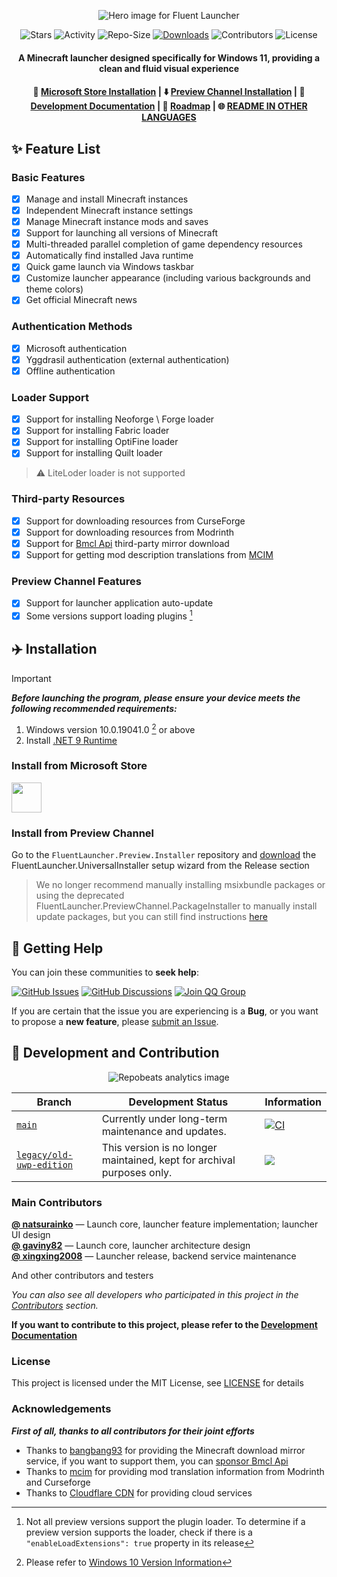 <div align="center">

![Hero image for Fluent Launcher](../docs/images/Hero_Image.png)

![Stars](https://img.shields.io/github/stars/Xcube-Studio/Natsurainko.FluentLauncher)
![Activity](https://img.shields.io/github/commit-activity/y/Xcube-Studio/Natsurainko.FluentLauncher)
![Repo-Size](https://img.shields.io/github/repo-size/Xcube-Studio/Natsurainko.FluentLauncher)
[![Downloads](https://img.shields.io/github/downloads/Xcube-Studio/Natsurainko.FluentLauncher/total?style=social&logo=github)](https://github.com/Xcube-Studio/Natsurainko.FluentLauncher/releases/latest)
![Contributors](https://img.shields.io/github/contributors/Xcube-Studio/Natsurainko.FluentLauncher)
![License](https://img.shields.io/badge/license-MIT-yellow)

#### A Minecraft launcher designed specifically for Windows 11, providing a clean and fluid visual experience
#### 🏪 [Microsoft Store Installation](https://apps.microsoft.com/detail/Natsurianko.FluentLauncher/9p4nqqxq942p) | ⬇️ [Preview Channel Installation](https://github.com/Xcube-Studio/FluentLauncher.Preview.Installer) | 🔧 [Development Documentation](https://github.com/Xcube-Studio/Natsurainko.FluentLauncher/wiki/%23-%E5%BC%80%E5%8F%91) | 🚧 [Roadmap](https://github.com/Xcube-Studio/Natsurainko.FluentLauncher/wiki/%E5%BC%80%E5%8F%91%EF%BC%9A%E8%B7%AF%E7%BA%BF%E5%9B%BE) | 🌐 [README IN OTHER LANGUAGES](README_index.md)

</div>

## ✨ Feature List

### Basic Features
+ [x] Manage and install Minecraft instances
+ [x] Independent Minecraft instance settings
+ [x] Manage Minecraft instance mods and saves
+ [x] Support for launching all versions of Minecraft
+ [x] Multi-threaded parallel completion of game dependency resources
+ [x] Automatically find installed Java runtime
+ [x] Quick game launch via Windows taskbar
+ [x] Customize launcher appearance (including various backgrounds and theme colors)
+ [x] Get official Minecraft news

### Authentication Methods
+ [x] Microsoft authentication
+ [x] Yggdrasil authentication (external authentication)
+ [x] Offline authentication

### Loader Support
+ [x] Support for installing Neoforge \ Forge loader
+ [x] Support for installing Fabric loader
+ [x] Support for installing OptiFine loader
+ [x] Support for installing Quilt loader
> ⚠️ LiteLoder loader is not supported

### Third-party Resources
+ [x] Support for downloading resources from CurseForge
+ [x] Support for downloading resources from Modrinth
+ [x] Support for [Bmcl Api](https://bmclapidoc.bangbang93.com/) third-party mirror download
+ [x] Support for getting mod description translations from [MCIM](https://github.com/mcmod-info-mirror/mcim-api)

### Preview Channel Features
+ [x] Support for launcher application auto-update
+ [x] Some versions support loading plugins [^1]

## ✈️ Installation

> [!IMPORTANT] 
> _**Before launching the program, please ensure your device meets the following recommended requirements:**_  
> 
> 1. Windows version 10.0.19041.0 [^2] or above  
> 2. Install [.NET 9 Runtime](https://dotnet.microsoft.com/zh-cn/download/dotnet/9.0)

### Install from Microsoft Store
<a href="https://apps.microsoft.com/detail/Natsurianko.FluentLauncher/9p4nqqxq942p"><img src="https://get.microsoft.com/images/en-us%20dark.svg" height="48"/> </a>

### Install from Preview Channel
Go to the `FluentLauncher.Preview.Installer` repository and [download](https://github.com/Xcube-Studio/FluentLauncher.Preview.Installer) the FluentLauncher.UniversalInstaller setup wizard from the Release section

> We no longer recommend manually installing msixbundle packages or using the deprecated FluentLauncher.PreviewChannel.PackageInstaller to manually install update packages, but you can still find instructions [here](https://github.com/Xcube-Studio/Natsurainko.FluentLauncher/wiki/%E5%85%B3%E4%BA%8E%EF%BC%9A%E6%89%8B%E5%8A%A8%E5%AE%89%E8%A3%85%E9%A2%84%E8%A7%88%E7%89%88%E5%90%AF%E5%8A%A8%E5%99%A8%E5%8C%85)

## 💬 Getting Help

You can join these communities to **seek help**:

[![GitHub Issues](https://img.shields.io/github/issues-search/Xcube-Studio/Natsurainko.FluentLauncher?query=is%3Aopen&logo=github&label=Issues&color=%233fb950)](https://github.com/Xcube-Studio/Natsurainko.FluentLauncher/issues)
[![GitHub Discussions](https://img.shields.io/github/discussions/Xcube-Studio/Natsurainko.FluentLauncher?&logo=Github&label=Discussions)](https://github.com/Xcube-Studio/Natsurainko.FluentLauncher/discussions)
[![Join QQ Group](https://img.shields.io/badge/QQ_%E7%BE%A4-Xcube_Studio-%230066cc?logo=TencentQQ)](https://qm.qq.com/q/wAo0DKH4xa)

If you are certain that the issue you are experiencing is a **Bug**, or you want to propose a **new feature**, please [submit an Issue](https://github.com/Xcube-Studio/Natsurainko.FluentLauncher/issues/new/choose).

## 🔧 Development and Contribution

<div align="center">

![Repobeats analytics image](https://repobeats.axiom.co/api/embed/0dcf1b6a60fa8c1c6cefe6042c482f59d2d60538.svg)

</div>

| Branch | Development Status | Information |
| --- | --- | --- |
| [`main`](https://github.com/Xcube-Studio/Natsurainko.FluentLauncher) | Currently under long-term maintenance and updates. | [![CI](https://github.com/Xcube-Studio/Natsurainko.FluentLauncher/actions/workflows/ci.yml/badge.svg)](https://github.com/Xcube-Studio/Natsurainko.FluentLauncher/actions/workflows/ci.yml) |
| [`legacy/old-uwp-edition`](https://github.com/Xcube-Studio/Natsurainko.FluentLauncher/tree/legacy/old-uwp-edition) | This version is no longer maintained, kept for archival purposes only.| ![](https://img.shields.io/badge/Legacy-Stopped-red) |

### Main Contributors

**[@ natsurainko](https://github.com/natsurainko)** — Launch core, launcher feature implementation; launcher UI design  
**[@ gaviny82](https://github.com/gaviny82)** — Launch core, launcher architecture design  
**[@ xingxing2008](https://github.com/xingxing2008)** — Launcher release, backend service maintenance  

And other contributors and testers  

*You can also see all developers who participated in this project in the [Contributors](https://github.com/Xcube-Studio/Natsurainko.FluentLauncher/contributors) section.*

**If you want to contribute to this project, please refer to the [Development Documentation](https://github.com/Xcube-Studio/Natsurainko.FluentLauncher/wiki/%23-%E5%BC%80%E5%8F%91)**

### License

This project is licensed under the MIT License, see [LICENSE](../LICENSE) for details  

### Acknowledgements

_**First of all, thanks to all contributors for their joint efforts**_  

- Thanks to [bangbang93](https://github.com/bangbang93) for providing the Minecraft download mirror service, if you want to support them, you can [sponsor Bmcl Api](https://afdian.com/@bangbang93)  
- Thanks to [mcim](https://github.com/mcmod-info-mirror/mcim-api) for providing mod translation information from Modrinth and Curseforge  
- Thanks to [Cloudflare CDN](https://www.cloudflare.com) for providing cloud services


[^1]: Not all preview versions support the plugin loader. To determine if a preview version supports the loader, check if there is a `"enableLoadExtensions": true` property in its release
[^2]: Please refer to [Windows 10 Version Information](https://learn.microsoft.com/zh-cn/windows/release-health/release-information)